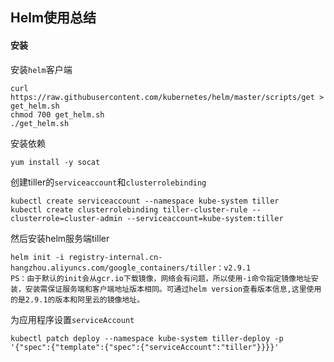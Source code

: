 ## Helm使用总结

#### 安装

安装`helm`客户端 

```
curl https://raw.githubusercontent.com/kubernetes/helm/master/scripts/get > get_helm.sh
chmod 700 get_helm.sh
./get_helm.sh
```

安装依赖

```
yum install -y socat
```

创建tiller的`serviceaccount`和`clusterrolebinding` 

```
kubectl create serviceaccount --namespace kube-system tiller
kubectl create clusterrolebinding tiller-cluster-rule --clusterrole=cluster-admin --serviceaccount=kube-system:tiller
```

然后安装helm服务端tiller 

```
helm init -i registry-internal.cn-hangzhou.aliyuncs.com/google_containers/tiller：v2.9.1
PS：由于默认的init会从gcr.io下载镜像，网络会有问题，所以使用-i命令指定镜像地址安装，安装需保证服务端和客户端地址版本相同。可通过helm version查看版本信息,这里使用的是2.9.1的版本和阿里云的镜像地址。
```

为应用程序设置`serviceAccount` 

```
kubectl patch deploy --namespace kube-system tiller-deploy -p '{"spec":{"template":{"spec":{"serviceAccount":"tiller"}}}}'
```

